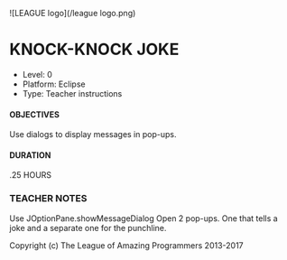 ![LEAGUE logo](/league logo.png) 
# KNOCK-KNOCK JOKE
* Level: 0
* Platform: Eclipse
* Type: Teacher instructions

#### OBJECTIVES
Use dialogs to display messages in pop-ups.

#### DURATION
.25 HOURS

### TEACHER NOTES 
Use JOptionPane.showMessageDialog
Open 2 pop-ups. One that tells a joke and a separate one for the punchline.

Copyright (c) The League of Amazing Programmers 2013-2017




